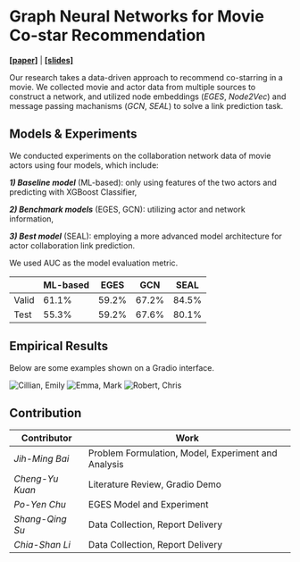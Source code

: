 # Graph Neural Networks for Movie Co-star Recommendation

[**[paper]**](https://drive.google.com/file/d/1IgunKXLMQ79FNa_EPTB9jD0qhMjMNF9f/view?usp=drive_link) | [**[slides]**](https://drive.google.com/file/d/1iwTejAxF8fyCZaaDBvE6iDzNs33SaQI1/view?usp=drive_link)

Our research takes a data-driven approach to recommend co-starring in a movie. We collected movie and actor data from multiple sources to construct a network, and utilized node embeddings (*EGES*, *Node2Vec*) and message passing machanisms (*GCN*, *SEAL*) to solve a link prediction task.

## Models & Experiments

We conducted experiments on the collaboration network data of movie actors using
four models, which include:

***1) Baseline model*** (ML-based): only using features of the
two actors and predicting with XGBoost Classifier, 

***2) Benchmark models*** (EGES,
GCN): utilizing actor and network information, 

***3) Best model*** (SEAL): employing a more advanced model architecture for actor collaboration link prediction. 

We used AUC as the model evaluation metric.

|       | ML-based |  EGES  | GCN | SEAL |
|-------|----------|--------|-----|------|
| Valid |   61.1%  |  59.2% | 67.2% | 84.5% |
| Test  |   55.3%  |  59.2% | 67.6% | 80.1% |

## Empirical Results

Below are some examples shown on a Gradio interface.

![Cillian, Emily](Cillian_Emily.png)
![Emma, Mark](Emma_Mark.png)
![Robert, Chris](Robert_Chris.png)

## Contribution

| Contributor | Work |
|-------------|------|
| *Jih-Ming Bai* | Problem Formulation, Model, Experiment and Analysis |
| *Cheng-Yu Kuan* | Literature Review, Gradio Demo   |
| *Po-Yen Chu*    | EGES Model and Experiment       |
| *Shang-Qing Su* | Data Collection, Report Delivery |
| *Chia-Shan Li*  | Data Collection, Report Delivery |

